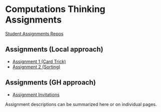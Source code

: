 # Computations Thinking Assignments

[Student Assignments Repos](https://github.com/CT-Assignments-S20-D)

## Assignments (Local approach)
* [Assignment 1 (Card Trick)](https://classroom.github.com/a/Kklumigw)
* [Assignment 2 (Sorting)](https://classroom.github.com/a/Xcbb8gnp)

## Assignments (GH approach)
* [Assignment Invitations](https://github.com/athenian-computational-thinking/Assignment-Invitations)

Assignment descriptions can be summarized here or on individual pages.